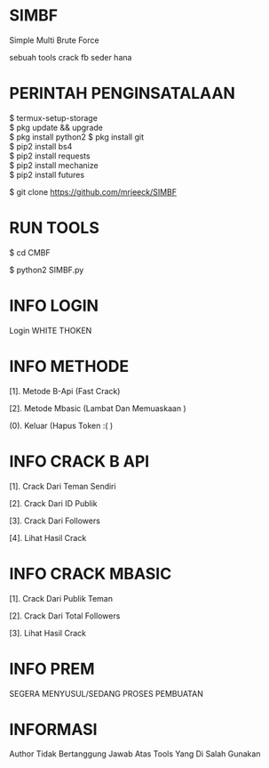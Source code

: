 # SIMBF
Simple Multi Brute Force

sebuah tools crack fb seder hana
# PERINTAH PENGINSATALAAN
$ termux-setup-storage  
$ pkg update && upgrade  
$ pkg install python2 
$ pkg install git  
$ pip2 install bs4  
$ pip2 install requests  
$ pip2 install mechanize  
$ pip2 install futures  


$ git clone https://github.com/mrjeeck/SIMBF 
# RUN TOOLS
$ cd CMBF
 
$ python2 SIMBF.py
# INFO LOGIN
Login WHITE THOKEN
# INFO METHODE 
[1]. Metode B-Api (Fast Crack)

[2]. Metode Mbasic (Lambat Dan Memuaskaan )

(0). Keluar (Hapus Token :( )
# INFO CRACK B API
[1]. Crack Dari Teman Sendiri

[2]. Crack Dari ID Publik

[3]. Crack Dari Followers

[4]. Lihat Hasil Crack
# INFO CRACK MBASIC
[1]. Crack Dari Publik Teman

[2]. Crack Dari Total Followers

[3]. Lihat Hasil Crack

# INFO PREM
SEGERA MENYUSUL/SEDANG PROSES PEMBUATAN
# INFORMASI 
Author Tidak Bertanggung Jawab Atas Tools Yang Di Salah Gunakan
